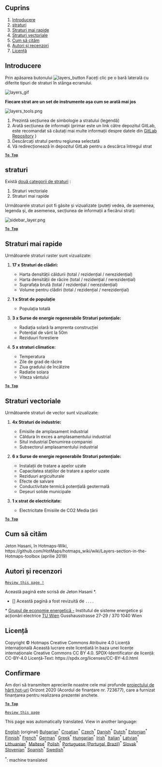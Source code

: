 <h2> Cuprins </h2><ol><li> <a href="#Introduction">Introducere</a> </li><li> <a href="#Layers">straturi</a> </li><li> <a href="#Raster-Layers">Straturi mai rapide</a> </li><li> <a href="#Vector-Layers">Straturi vectoriale</a> </li><li> <a href="#How-to-cite">Cum să cităm</a> </li><li> <a href="#Authors-and-reviewers">Autori și recenzori</a> </li><li> <a href="#License">Licență</a> </li></ol><h2> Introducere </h2><p> Prin apăsarea butonului <img alt="layers_button" src="https://github.com/HotMaps/hotmaps_wiki/blob/master/Images/general_tool_functionalities_and_structure/layers_button.PNG"/> Faceți clic pe o bară laterală cu diferite tipuri de straturi în stânga ecranului. </p><p><img alt="layers_gif" src="https://github.com/HotMaps/hotmaps_wiki/blob/master/Images/general_tool_functionalities_and_structure/layers.gif"/></p><p> <strong>Fiecare strat are un set de instrumente așa cum se arată mai jos</strong> </p><p><img alt="layers_tools.png" src="https://github.com/HotMaps/hotmaps_wiki/blob/master/Images/general_tool_functionalities_and_structure/layers_tools.png"/></p><ol><li> Prezintă secțiunea de simbologie a stratului (legendă) </li><li> Arată secțiunea de informații (primar este un link către depozitul GitLab, este recomandat să căutați mai multe informații despre datele din <a href="https://gitlab.com/hotmaps">GitLab Repository</a> ) </li><li> Descărcați stratul pentru regiunea selectată </li><li> Vă redirecționează în depozitul GitLab pentru a descărca întregul strat </li></ol><p><ins> <code><strong><a href="#table-of-contents">To Top</a></strong></code> </ins> </p><h2> straturi </h2><p> Există <a href="https://www.gislounge.com/geodatabases-explored-vector-and-raster-data">două categorii de straturi</a> : </p><ol><li> Straturi vectoriale </li><li> Straturi mai rapide </li></ol><p> Următoarele straturi pot fi găsite și vizualizate (puteți vedea, de asemenea, legenda și, de asemenea, secțiunea de informații a fiecărui strat): </p><p><img alt="sidebar_layer.png" src="https://github.com/HotMaps/hotmaps_wiki/blob/master/Images/general_tool_functionalities_and_structure/all_layers.png"/></p><p><ins> <code><strong><a href="#table-of-contents">To Top</a></strong></code> </ins> </p><h2> Straturi mai rapide </h2><p> Următoarele straturi raster sunt vizualizate: </p><ol><li><p> <strong>17 x Straturi de clădiri:</strong> </p><ul><li> Harta densității căldurii (total / rezidențial / nerezidențial) </li><li> Harta densității de răcire (total / rezidențial / nerezidențial) </li><li> Suprafața brută (total / rezidențial / nerezidențial) </li><li> Volume pentru clădiri (total / rezidențial / nerezidențial) </li></ul></li><li><p> <strong>1 x Strat de populație</strong> </p><ul><li> Populația totală </li></ul></li><li><p> <strong>3 x Surse de energie regenerabile Straturi potențiale:</strong> </p><ul><li> Radiația solară la amprenta construcției </li><li> Potențial de vânt la 50m </li><li> Reziduuri forestiere </li></ul></li><li><p> <strong>5 x straturi climatice:</strong> </p><ul><li> Temperatura </li><li> Zile de grad de răcire </li><li> Ziua gradului de încălzire </li><li> Radiatie solara </li><li> Viteza vântului </li></ul></li></ol><p><ins> <code><strong><a href="#table-of-contents">To Top</a></strong></code> </ins> </p><h2> Straturi vectoriale </h2><p> Următoarele straturi de vector sunt vizualizate: </p><ol><li><p> <strong>4x Straturi de industrie:</strong> </p><ul><li> Emisiile de amplasament industrial </li><li> Căldura în exces a amplasamentului industrial </li><li> Situl industrial Denumirea companiei </li><li> Subsectorul amplasamentului industrial </li></ul></li><li><p> <strong>6 x Surse de energie regenerabile Straturi potențiale:</strong> </p><ul><li> Instalații de tratare a apelor uzate </li><li> Capacitatea stațiilor de tratare a apelor uzate </li><li> Reziduuri argiculturale </li><li> Efecte de salvare </li><li> Conductivitate termică potențială geotermală </li><li> Deșeuri solide municipale </li></ul></li><li><p> <strong>1 x strat de electricitate:</strong> </p><ul><li> Electricitate Emisiile de CO2 Media țării </li></ul></li></ol><p><ins> <code><strong><a href="#table-of-contents">To Top</a></strong></code> </ins> </p><h2> Cum să cităm </h2><p> Jeton Hasani, în Hotmaps-Wiki, https://github.com/HotMaps/hotmaps_wiki/wiki/Layers-section-in-the-Hotmaps-toolbox (aprilie 2019) </p><h2> Autori și recenzori </h2><p> <code><a href="https://github.com/HotMaps/hotmaps_wiki/wiki/Layer-Section/_edit">Review this page !</a></code> </p> <p> Această pagină este scrisă de Jeton Hasani *. </p><ul><li> [] Această pagină a fost revizuită de <code>....</code> </li></ul><p> * <a href="https://eeg.tuwien.ac.at/">Grupul de economie energetică -</a> Institutul de sisteme energetice și acționări electrice <a href="https://eeg.tuwien.ac.at/">TU Wien</a> Gusshausstrasse 27-29 / 370 1040 Wien </p><h2> Licență </h2><p> Copyright © Hotmaps Creative Commons Atribuire 4.0 Licență internațională Această lucrare este licențiată în baza unei licențe internaționale Creative Commons CC BY 4.0. SPDX-Identificator de licență: CC-BY-4.0 Licență-Text: https://spdx.org/licenses/CC-BY-4.0.html </p><h2> Confirmare </h2><p> Am dori să transmitem aprecierile noastre cele mai profunde <a href="https://www.hotmaps-project.eu">proiectului de hărți hot-uri</a> Orizont 2020 (Acordul de finanțare nr. 723677), care a furnizat finanțarea pentru realizarea prezentei anchete. </p><p><ins> <code><strong><a href="#table-of-contents">To Top</a></strong></code> </ins> </p><p> <code><a href="https://github.com/HotMaps/hotmaps_wiki/wiki/Layer-Section/_edit">Review this page</a></code> </p>

This page was automatically translated. View in another language:

[English](en-Layers-section-in-the-Hotmaps-toolbox) (original) [Bulgarian](bg-Layers-section-in-the-Hotmaps-toolbox)<sup>\*</sup> [Croatian](hr-Layers-section-in-the-Hotmaps-toolbox)<sup>\*</sup> [Czech](cs-Layers-section-in-the-Hotmaps-toolbox)<sup>\*</sup> [Danish](da-Layers-section-in-the-Hotmaps-toolbox)<sup>\*</sup> [Dutch](nl-Layers-section-in-the-Hotmaps-toolbox)<sup>\*</sup> [Estonian](et-Layers-section-in-the-Hotmaps-toolbox)<sup>\*</sup> [Finnish](fi-Layers-section-in-the-Hotmaps-toolbox)<sup>\*</sup> [French](fr-Layers-section-in-the-Hotmaps-toolbox)<sup>\*</sup> [German](de-Layers-section-in-the-Hotmaps-toolbox)<sup>\*</sup> [Greek](el-Layers-section-in-the-Hotmaps-toolbox)<sup>\*</sup> [Hungarian](hu-Layers-section-in-the-Hotmaps-toolbox)<sup>\*</sup> [Irish](ga-Layers-section-in-the-Hotmaps-toolbox)<sup>\*</sup> [Italian](it-Layers-section-in-the-Hotmaps-toolbox)<sup>\*</sup> [Latvian](lv-Layers-section-in-the-Hotmaps-toolbox)<sup>\*</sup> [Lithuanian](lt-Layers-section-in-the-Hotmaps-toolbox)<sup>\*</sup> [Maltese](mt-Layers-section-in-the-Hotmaps-toolbox)<sup>\*</sup> [Polish](pl-Layers-section-in-the-Hotmaps-toolbox)<sup>\*</sup> [Portuguese (Portugal, Brazil)](pt-Layers-section-in-the-Hotmaps-toolbox)<sup>\*</sup>  [Slovak](sk-Layers-section-in-the-Hotmaps-toolbox)<sup>\*</sup> [Slovenian](sl-Layers-section-in-the-Hotmaps-toolbox)<sup>\*</sup> [Spanish](es-Layers-section-in-the-Hotmaps-toolbox)<sup>\*</sup> [Swedish](sv-Layers-section-in-the-Hotmaps-toolbox)<sup>\*</sup> 

<sup>\*</sup>: machine translated
